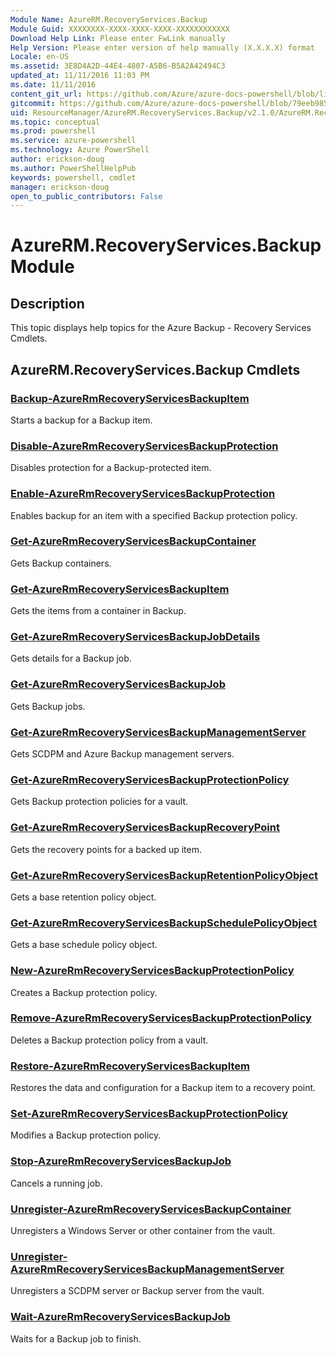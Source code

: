 ```yaml
---
Module Name: AzureRM.RecoveryServices.Backup
Module Guid: XXXXXXXX-XXXX-XXXX-XXXX-XXXXXXXXXXXX
Download Help Link: Please enter FwLink manually
Help Version: Please enter version of help manually (X.X.X.X) format
Locale: en-US
ms.assetid: 3E8D4A2D-44E4-4807-A5B6-B5A2A42494C3
updated_at: 11/11/2016 11:03 PM
ms.date: 11/11/2016
content_git_url: https://github.com/Azure/azure-docs-powershell/blob/live/azureps-cmdlets-docs/ResourceManager/AzureRM.RecoveryServices.Backup/v2.1.0/AzureRM.RecoveryServices.Backup.md
gitcommit: https://github.com/Azure/azure-docs-powershell/blob/79eeb985ea480979357fb4695832a0c3d29a48bf/azureps-cmdlets-docs/ResourceManager/AzureRM.RecoveryServices.Backup/v2.1.0/AzureRM.RecoveryServices.Backup.md
uid: ResourceManager/AzureRM.RecoveryServices.Backup/v2.1.0/AzureRM.RecoveryServices.Backup.md
ms.topic: conceptual
ms.prod: powershell
ms.service: azure-powershell
ms.technology: Azure PowerShell
author: erickson-doug
ms.author: PowerShellHelpPub
keywords: powershell, cmdlet
manager: erickson-doug
open_to_public_contributors: False
---
```


# AzureRM.RecoveryServices.Backup Module
## Description
This topic displays help topics for the Azure Backup - Recovery Services Cmdlets.

## AzureRM.RecoveryServices.Backup Cmdlets
### [Backup-AzureRmRecoveryServicesBackupItem](./Backup-AzureRmRecoveryServicesBackupItem.md)
Starts a backup for a Backup item.


### [Disable-AzureRmRecoveryServicesBackupProtection](./Disable-AzureRmRecoveryServicesBackupProtection.md)
Disables protection for a Backup-protected item.


### [Enable-AzureRmRecoveryServicesBackupProtection](./Enable-AzureRmRecoveryServicesBackupProtection.md)
Enables backup for an item with a specified Backup protection policy.


### [Get-AzureRmRecoveryServicesBackupContainer](./Get-AzureRmRecoveryServicesBackupContainer.md)
Gets Backup containers.


### [Get-AzureRmRecoveryServicesBackupItem](./Get-AzureRmRecoveryServicesBackupItem.md)
Gets the items from a container in Backup.


### [Get-AzureRmRecoveryServicesBackupJobDetails](./Get-AzureRmRecoveryServicesBackupJobDetails.md)
Gets details for a Backup job.


### [Get-AzureRmRecoveryServicesBackupJob](./Get-AzureRmRecoveryServicesBackupJob.md)
Gets Backup jobs.


### [Get-AzureRmRecoveryServicesBackupManagementServer](./Get-AzureRmRecoveryServicesBackupManagementServer.md)
Gets SCDPM and Azure Backup management servers.


### [Get-AzureRmRecoveryServicesBackupProtectionPolicy](./Get-AzureRmRecoveryServicesBackupProtectionPolicy.md)
Gets Backup protection policies for a vault.


### [Get-AzureRmRecoveryServicesBackupRecoveryPoint](./Get-AzureRmRecoveryServicesBackupRecoveryPoint.md)
Gets the recovery points for a backed up item.


### [Get-AzureRmRecoveryServicesBackupRetentionPolicyObject](./Get-AzureRmRecoveryServicesBackupRetentionPolicyObject.md)
Gets a base retention policy object.


### [Get-AzureRmRecoveryServicesBackupSchedulePolicyObject](./Get-AzureRmRecoveryServicesBackupSchedulePolicyObject.md)
Gets a base schedule policy object.


### [New-AzureRmRecoveryServicesBackupProtectionPolicy](./New-AzureRmRecoveryServicesBackupProtectionPolicy.md)
Creates a Backup protection policy.


### [Remove-AzureRmRecoveryServicesBackupProtectionPolicy](./Remove-AzureRmRecoveryServicesBackupProtectionPolicy.md)
Deletes a Backup protection policy from a vault.


### [Restore-AzureRmRecoveryServicesBackupItem](./Restore-AzureRmRecoveryServicesBackupItem.md)
Restores the data and configuration for a Backup item to a recovery point.


### [Set-AzureRmRecoveryServicesBackupProtectionPolicy](./Set-AzureRmRecoveryServicesBackupProtectionPolicy.md)
Modifies a Backup protection policy.


### [Stop-AzureRmRecoveryServicesBackupJob](./Stop-AzureRmRecoveryServicesBackupJob.md)
Cancels a running job.


### [Unregister-AzureRmRecoveryServicesBackupContainer](./Unregister-AzureRmRecoveryServicesBackupContainer.md)
Unregisters a Windows Server or other container from the vault.


### [Unregister-AzureRmRecoveryServicesBackupManagementServer](./Unregister-AzureRmRecoveryServicesBackupManagementServer.md)
Unregisters a SCDPM server or Backup server from the vault.


### [Wait-AzureRmRecoveryServicesBackupJob](./Wait-AzureRmRecoveryServicesBackupJob.md)
Waits for a Backup job to finish.



